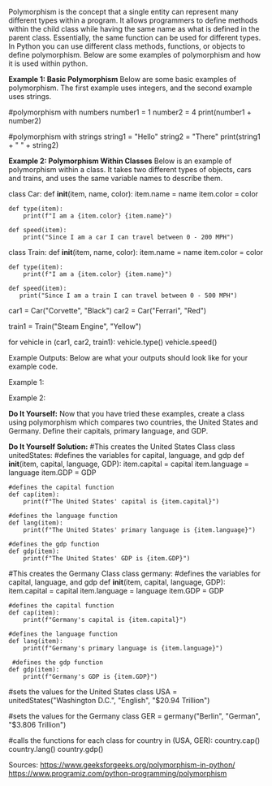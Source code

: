 Polymorphism is the concept that a single entity can represent many different types within a program. It allows programmers to define methods within the child class while having the same name as what is defined in the parent class. Essentially, the same function can be used for different types. In Python you can use different class methods, functions, or objects to define polymorphism. Below are some examples of polymorphism and how it is used within python.

**Example 1: Basic Polymorphism**
Below are some basic examples of polymorphism. The first example uses integers, and the second example uses strings.

#polymorphism with numbers
number1 = 1
number2 = 4
print(number1 + number2)

#polymorphism with strings
string1 = "Hello"
string2 = "There"
print(string1 + " " + string2)

**Example 2: Polymorphism Within Classes**
Below is an example of polymorphism within a class. It takes two different types of objects, cars and trains, and uses the same variable names to describe them.

class Car:
    def __init__(item, name, color):
        item.name = name
        item.color = color
    
    def type(item):
        print(f"I am a {item.color} {item.name}")

    def speed(item):
        print("Since I am a car I can travel between 0 - 200 MPH")

class Train:
    def __init__(item, name, color):
        item.name = name
        item.color = color

    def type(item):
        print(f"I am a {item.color} {item.name}")

    def speed(item):
       print("Since I am a train I can travel between 0 - 500 MPH")

car1 = Car("Corvette", "Black")
car2 = Car("Ferrari", "Red")

train1 = Train("Steam Engine", "Yellow")

for vehicle in (car1, car2, train1):
    vehicle.type()
    vehicle.speed()

Example Outputs:
Below are what your outputs should look like for your example code.

Example 1:
 
Example 2:
 

**Do It Yourself:**
Now that you have tried these examples, create a class using polymorphism which compares two countries, the United States and Germany. Define their capitals, primary language, and GDP. 

**Do It Yourself Solution:**
#This creates the United States Class
class unitedStates:
    #defines the variables for capital, language, and gdp
    def __init__(item, capital, language, GDP):
        item.capital = capital
        item.language = language 
        item.GDP = GDP
    
    #defines the capital function
    def cap(item):
        print(f"The United States' capital is {item.capital}")

    #defines the language function
    def lang(item):
        print(f"The United States' primary language is {item.language}")

    #defines the gdp function
    def gdp(item):
        print(f"The United States' GDP is {item.GDP}")

#This creates the Germany Class
class germany:
    #defines the variables for capital, language, and gdp
    def __init__(item, capital, language, GDP):
        item.capital = capital
        item.language = language
        item.GDP = GDP
    
    #defines the capital function
    def cap(item):
        print(f"Germany's capital is {item.capital}")

    #defines the language function
    def lang(item):
        print(f"Germany's primary language is {item.language}")

     #defines the gdp function
    def gdp(item):
        print(f"Germany's GDP is {item.GDP}")

#sets the values for the United States class
USA = unitedStates("Washington D.C.", "English", "$20.94 Trillion")

#sets the values for the Germany class
GER = germany("Berlin", "German", "$3.806 Trillion")

#calls the functions for each class
for country in (USA, GER):
    country.cap()
    country.lang()
    country.gdp()



Sources:
https://www.geeksforgeeks.org/polymorphism-in-python/
https://www.programiz.com/python-programming/polymorphism

